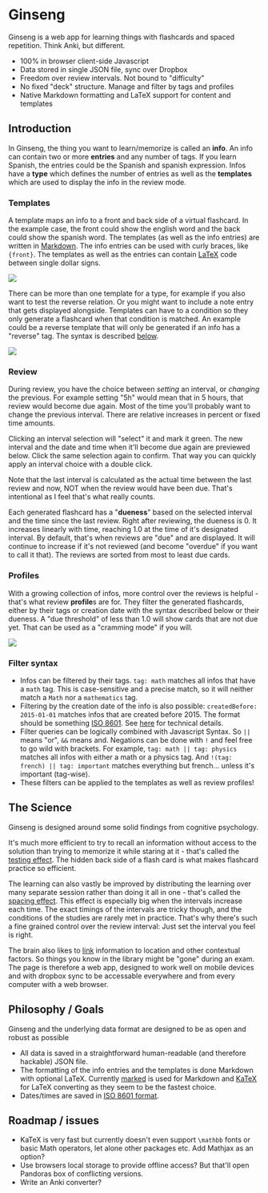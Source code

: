 # Ginseng

Ginseng is a web app for learning things with flashcards and spaced repetition. Think Anki, but different.

- 100% in browser client-side Javascript
- Data stored in single JSON file, sync over Dropbox
- Freedom over review intervals. Not bound to "difficulty"
- No fixed "deck" structure. Manage and filter by tags and profiles
- Native Markdown formatting and LaTeX support for content and templates

## Introduction
In Ginseng, the thing you want to learn/memorize is called an **info**. An info can contain two or more **entries** and any number of tags. If you learn Spanish, the entries could be the Spanish and spanish expression. Infos have a **type** which defines the number of entries as well as the **templates** which are used to display the info in the review mode.

### Templates
A template maps an info to a front and back side of a virtual flashcard. In the example case, the front could show the english word and the back could show the spanish word. The templates (as well as the info entries) are written in [Markdown](http://en.wikipedia.org/wiki/Markdown). The info entries can be used with curly braces, like `{front}`. The templates as well as the entries can contain [LaTeX](http://en.wikipedia.org/wiki/LaTeX) code between single dollar signs.

![](https://github.com/s9w/Ginseng/raw/master/doc/simple_example.png)

There can be more than one template for a type, for example if you also want to test the reverse relation. Or you might want to include a note entry that gets displayed alongside. Templates can have to a condition so they only generate a flashcard when that condition is matched. An example could be a reverse template that will only be generated if an info has a "reverse" tag. The syntax is described [below](#filter).

![](https://github.com/s9w/Ginseng/raw/master/doc/conditional_templates.png)

### Review
During review, you have the choice between *setting* an interval, or *changing* the previous. For example setting "5h" would mean that in 5 hours, that review would become due again. Most of the time you'll probably want to change the previous interval. There are relative increases in percent or fixed time amounts.

Clicking an interval selection will "select" it and mark it green. The new interval and the date and time when it'll become due again are previewed below. Click the same selection again to confirm. That way you can quickly apply an interval choice with a double click.

Note that the last interval is calculated as the actual time between the last review and now, NOT when the review would have been due. That's intentional as I feel that's what really counts.

Each generated flashcard has a "**dueness**" based on the selected interval and the time since the last review. Right after reviewing, the dueness is 0. It increases linearly with time, reaching 1.0 at the time of it's designated interval. By default, that's when reviews are "due" and are displayed. It will continue to increase if it's not reviewed (and become "overdue" if you want to call it that). The reviews are sorted from most to least due cards.

### Profiles
With a growing collection of infos, more control over the reviews is helpful - that's what review **profile**s are for. They filter the generated flashcards, either by their tags or creation date with the syntax described below or their dueness. A "due threshold" of less than 1.0 will show cards that are not due yet. That can be used as a "cramming mode" if you will.

![](https://github.com/s9w/Ginseng/raw/master/doc/profiles.png)

### Filter syntax
- Infos can be filtered by their tags. `tag: math` matches all infos that have a `math` tag. This is case-sensitive and a precise match, so it will neither match a `Math` nor a `mathematics` tag.
- Filtering by the creation date of the info is also possible: `createdBefore: 2015-01-01` matches infos that are created before 2015. The format should be something [ISO 8601](http://en.wikipedia.org/wiki/ISO_8601). See [here](http://momentjs.com/docs/#/parsing/) for technical details.
- Filter queries can be logically combined with Javascript Syntax. So `||` means "or", `&&` means and. Negations can be done with `!` and feel free to go wild with brackets. For example, `tag: math || tag: physics` matches all infos with either a math or a physics tag. And `!(tag: french) || tag: important` matches everything but french... unless it's important (tag-wise).
- These filters can be applied to the templates as well as review profiles!

## The Science
Ginseng is designed around some solid findings from cognitive psychology.

It's much more efficient to try to recall an information without access to the solution than trying to memorize it while staring at it - that's called the [testing effect](http://en.wikipedia.org/wiki/Testing_effect). The hidden back side of a flash card is what makes flashcard practice so efficient.

The learning can also vastly be improved by distributing the learning over many separate session rather than doing it all in one - that's called the [spacing effect](http://en.wikipedia.org/wiki/Spacing_effect). This effect is especially big when the intervals increase each time. The exact timings of the intervals are tricky though, and the conditions of the studies are rarely met in practice. That's why there's such a fine grained control over the review interval: Just set the interval you feel is right.

The brain also likes to [link](http://gocognitive.net/interviews/effect-context-memory) information to location and other contextual factors. So things you know in the library might be "gone" during an exam. The page is therefore a web app, designed to work well on mobile devices and with dropbox sync to be accessable everywhere and from every computer with a web browser.

## Philosophy / Goals
Ginseng and the underlying data format are designed to be as open and robust as possible
- All data is saved in a straightforward human-readable (and therefore hackable) JSON file.
- The formatting of the info entries and the templates is done Markdown with optional LaTeX. Currently [marked](https://github.com/chjj/marked) is used for Markdown and [KaTeX](https://github.com/Khan/KaTeX) for LaTeX converting as they seem to be the fastest choice.
- Dates/times are saved in [ISO 8601 format](http://en.wikipedia.org/wiki/ISO_8601).

## Roadmap / issues
- KaTeX is very fast but currently doesn't even support `\mathbb` fonts or basic Math operators, let alone other packages etc. Add Mathjax as an option?
- Use browsers local storage to provide offline access? But that'll open Pandoras box of conflicting versions.
- Write an Anki converter?